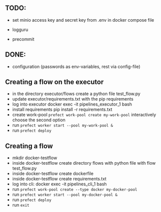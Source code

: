## TODO:

- set minio access key and secret key from .env in docker compose file

- logguru
- precommit

## DONE:

- configuration (passwords as env-variables, rest via config-file)

## Creating a flow on the executor

- in the directory executor/flows create a python file test_flow.py
- update executor/requirements.txt with the pip requirements
- log into executor docker exec -it pipelines_executor_1 bash
- install requirements pip install -r requirements.txt
- create work-pool `prefect work-pool create my-work-pool` interactively choose the second option
- run `prefect worker start --pool my-work-pool &`
- run `prefect deploy`


## Creating a flow

- mkdir docker-testflow
- inside docker-testflow create directory flows with python file with flow test_flow.py
- inside docker-testflow create dockerfile
- inside docker-testflow create requirements.txt
- log into cli: docker exec -it pipelines_cli_1 bash
- run `prefect work-pool create --type docker my-docker-pool`
- run `prefect worker start --pool my-docker-pool &`
- run `prefect deploy`
- run `exit`
